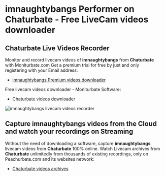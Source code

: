 # imnaughtybangs Performer on Chaturbate - Free LiveCam videos downloader

## Chaturbate Live Videos Recorder

Monitor and record livecam videos of **imnaughtybangs** from **Chaturbate** with Moniturbate.com
Get a premium trial for free by just and only registering with your Email address:
* [imnaughtybangs Premium videos downloader](https://moniturbate.com/request-demo-licence-key.html)

Free livecam videos downloader - Moniturbate Software:
* [Chaturbate videos downloader](https://moniturbate.com/moniturbate-download-software.html)

![imnaughtybangs livecam videos recorder](https://peachurnet.com/templates/moniturbate-software.png)


## Capture imnaughtybangs videos from the Cloud and watch your recordings on Streaming

Without the need of downloading a software, capture **imnaughtybangs** livecam videos from **Chaturbate** 100% online.
Watch Livecam archives from **Chaturbate** unlimitedly from thousands of existing recordings, only on Peachurbate.com and its websites network:
* [Chaturbate videos archives](https://peachurnet.com/)